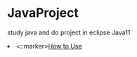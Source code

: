 # JavaProject
study java and do project
in eclipse Java11

<li><::marker><a href="#how-to-use">How to Use</a></::marker></li>

